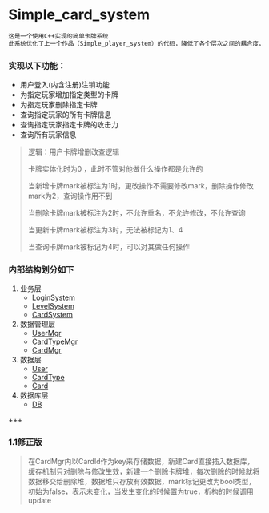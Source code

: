 # Simple_card_system
```txt
这是一个使用C++实现的简单卡牌系统
此系统优化了上一个作品（Simple_player_system）的代码，降低了各个层次之间的耦合度，提高了代码的健壮性
```
### 实现以下功能：

* 用户登入(内含注册)注销功能
* 为指定玩家增加指定类型的卡牌
* 为指定玩家删除指定卡牌
* 查询指定玩家的所有卡牌信息
* 查询指定玩家指定卡牌的攻击力
* 查询所有玩家信息



> 逻辑：用户卡牌增删改查逻辑
>
> 卡牌实体化时为0 ，此时不管对他做什么操作都是允许的
>
> 当新增卡牌mark被标注为1时，更改操作不需要修改mark，删除操作修改mark为2，查询操作用不到
>
> 当删除卡牌mark被标注为2时，不允许重名，不允许修改，不允许查询
>
> 当更新卡牌mark被标注为3时，无法被标记为1、4
>
> 当查询卡牌mark被标记为4时，可以对其做任何操作

### 内部结构划分如下
1. 业务层
	* [LoginSystem](内部封装了用户登入登出的接口)
	* [LevelSystem](内部封装了用户升级的接口)
	* [CardSystem](内部封装了1.给指定用户增加指定类型卡牌2.给指定用户删除指定卡牌3.显示指定用户拥有的所有卡牌信息4.显示指定用户指定卡牌的攻击力)
2. 数据管理层
	+ [UserMgr](向上提供了显示所有用户信息，登入用户，注销用户，获取用户信息，检查是否注册等接口)
	+ [CardTypeMgr](向上提供了初始化，获取指定类型卡牌数据，显示所有类型卡牌信息的接口)
	+ [CardMgr](向上提供了对卡牌的增删显示的接口)
3. 数据层
	+ [User](对应数据库内的d_user表,内部向下封装对数据库的应用,在析构的时候调用,向上提供了获取本身数据的接口)
	+ [CardType](对应数据库内的s_card表,是在程序运行前就配置好的信息,程序运行时不允许求改,但允许读取)
	+ [Card](对应数据库中的d_card表,是一个动态存储表,使用mark来标记当前的状态,1表示当前卡牌是新增加的2表示当前卡牌是要删除的3表示当前卡牌被改动了,是需要更新的4表示当前卡牌刚刚从数据库中加载进来无需启动,在析构的时候根据mark的值调用对应的函数)
4. 数据库层
	* [DB](由DB类封装了对数据库的增删改查工作，是一个通用的接口，用户只需要传入包含处理好的SQL语句的Query实体即可)



+++

### 1.1修正版

> 在CardMgr内以CardId作为key来存储数据，新建Card直接插入数据库，缓存机制只对删除与修改生效，新建一个删除卡牌堆，每次删除的时候就将数据移交给删除堆，数据堆只存放有效数据，mark标记更改为bool类型，初始为false，表示未变化，当发生变化的时候置为true，析构的时候调用update

